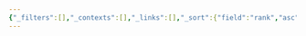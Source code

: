 ```yaml
---
{"_filters":[],"_contexts":[],"_links":[],"_sort":{"field":"rank","asc":false,"group":false},"dg-publish":true,"permalink":"/natural-language-processing/text-representation/text-representation/","dgPassFrontmatter":true}
---
```



